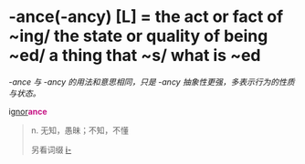# -ance(-ancy) [L] = the act or fact of ~ing/ the state or quality of being ~ed/ a thing that ~s/ what is ~ed

*-ance 与 -ancy 的用法和意思相同，只是 -ancy 抽象性更强，多表示行为的性质与状态。*

i[gnor](_gn_.md)<b style="color: #C71585;">ance</b>
> n. 无知，愚昧；不知，不懂
>
> 另看词缀 [i-](in-.1.md)